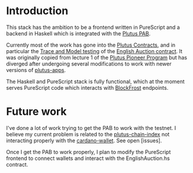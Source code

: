 # Introduction
This stack has the ambition to be a frontend written in PureScript and a backend in Haskell which is integrated with the [Plutus PAB](https://github.com/input-output-hk/plutus-apps).

Currently most of the work has gone into the [Plutus Contracts](https://github.com/carleryd/plutus-english-auction/tree/main/src/contracts), and in particular the [Trace and Model testing](https://github.com/carleryd/plutus-english-auction/tree/main/src/contracts/test) of the [English Auction contract](https://github.com/carleryd/plutus-english-auction/blob/main/src/contracts/src/EnglishAuction.hs).
It was originally copied from lecture 1 of the [Plutus Pioneer Program](https://www.youtube.com/channel/UCcAwSpbpQDDzEDRQqcDH8Iw/playlists) but has diverged after undergoing several modifications to work with newer versions of [plutus-apps](https://github.com/input-output-hk/plutus-apps).

The Haskell and PureScript stack is fully functional, which at the moment serves PureScript code which interacts with [BlockFrost](https://blockfrost.io/) endpoints.

# Future work
I've done a lot of work trying to get the PAB to work with the testnet. I believe my current problem is related to the [plutus-chain-index](https://github.com/input-output-hk/plutus-apps/tree/main/plutus-chain-index) not interacting properly with the [cardano-wallet](https://github.com/input-output-hk/cardano-wallet).
See open [issues].

Once I get the PAB to work properly, I plan to modify the PureScript frontend to connect wallets and interact with the EnglishAuction.hs contract.
